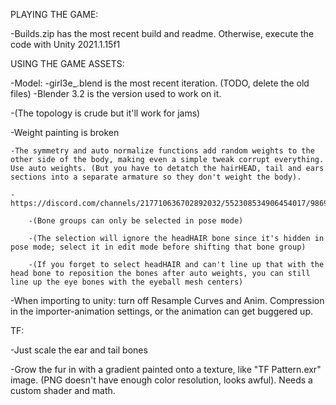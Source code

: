 PLAYING THE GAME:

-Builds.zip has the most recent build and readme. Otherwise, execute the code with Unity 2021.1.15f1



USING THE GAME ASSETS:

-Model:
-girl3e_.blend is the most recent iteration. (TODO, delete the old files)
-Blender 3.2 is the version used to work on it.

-(The topology is crude but it'll work for jams)

-Weight painting is broken

	-The symmetry and auto normalize functions add random weights to the other side of the body, making even a simple tweak corrupt everything. Use auto weights. (But you have to detatch the hairHEAD, tail and ears sections into a separate armature so they don't weight the body).
	
	- https://discord.com/channels/217710636702892032/552308534906454017/986963053537021952 
	
		-(Bone groups can only be selected in pose mode)
		
		-(The selection will ignore the headHAIR bone since it's hidden in pose mode; select it in edit mode before shifting that bone group)
		
		-(If you forget to select headHAIR and can't line up that with the head bone to reposition the bones after auto weights, you can still line up the eye bones with the eyeball mesh centers)
		
-When importing to unity: turn off Resample Curves and Anim. Compression in the importer-animation settings, or the animation can get buggered up.


TF:

-Just scale the ear and tail bones

-Grow the fur in with a gradient painted onto a texture, like "TF Pattern.exr" image. (PNG doesn't have enough color resolution, looks awful). Needs a custom shader and math.

